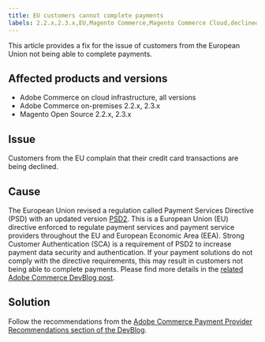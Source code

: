 ```yaml
---
title: EU customers cannot complete payments
labels: 2.2.x,2.3.x,EU,Magento Commerce,Magento Commerce Cloud,declined,how to,payments,Adobe Commerce,cloud infrastructure,on-premises
---
```


This article provides a fix for the issue of customers from the European Union not being able to complete payments.

## Affected products and versions

* Adobe Commerce on cloud infrastructure, all versions
* Adobe Commerce on-premises 2.2.x, 2.3.x
* Magento Open Source 2.2.x, 2.3.x

## Issue

Customers from the EU complain that their credit card transactions are being declined.

## Cause

The European Union revised a regulation called Payment Services Directive (PSD) with an updated version [PSD2](https://ec.europa.eu/info/law/payment-services-psd-2-directive-eu-2015-2366_en). This is a European Union (EU) directive enforced to regulate payment services and payment service providers throughout the EU and European Economic Area (EEA). Strong Customer Authentication (SCA) is a requirement of PSD2 to increase payment data security and authentication. If your payment solutions do not comply with the directive requirements, this may result in customers not being able to complete payments. Please find more details in the [related Adobe Commerce DevBlog post](https://community.magento.com/t5/Magento-DevBlog/3D-Secure-2-0-changes/ba-p/136460).

## Solution

Follow the recommendations from the [Adobe Commerce Payment Provider Recommendations section of the DevBlog](https://community.magento.com/t5/Magento-DevBlog/3D-Secure-2-0-changes/ba-p/136460#recommendations).
